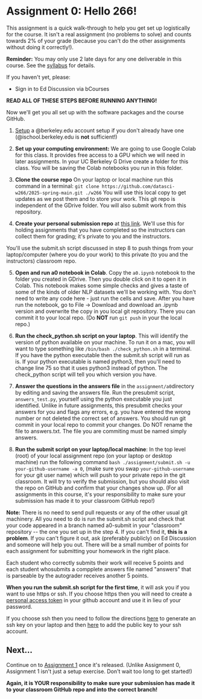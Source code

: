 # Assignment 0:  Hello 266!

This assignment is a quick walk-through to help you get set up logistically for the course.  It isn't a real assignment (no problems to solve) and counts towards 2% of your grade (because you can't do the other assignments without doing it correctly!).

**Reminder:** You may only use 2 late days for any one deliverable in this course.  See the [syllabus](../../syllabus/) for details.

If you haven't yet, please:

- Sign in to Ed Discussion via bCourses

**READ ALL OF THESE STEPS BEFORE RUNNING ANYTHING!**

Now we'll get you all set up with the software packages and the course GitHub.

1. [Setup](https://calmail.berkeley.edu/manage/account/create_account) a @berkeley.edu account setup if you don't already have one (@ischool.berkeley.edu is **not** sufficient!)

2. **Set up your computing environment:** We are going to use Google Colab for this class.  It provides free access to a GPU which we will need in later assignments.  In your UC Berkeley G Drive create a folder for this class.  You will be saving the Colab notebooks you run in this folder.

3. **Clone the course repo** On your laptop or local machine run this command in a terminal:
`git clone https://github.com/datasci-w266/2025-spring-main.git ./w266`
You will use this local copy to get updates as we post them and to store your work.  This git repo is independent of the GDrive folder. You will also submit work from this repository.

4. **Create your personal submission repo** at [this link](https://classroom.github.com/a/jxD7Rs8V). We'll use this for holding assignments that you have completed so the instructors can collect them for grading; it's private to you and the instructors. 

You'll use the submit.sh script discussed in step 8 to push things from your laptop/computer (where you do your work) to this private (to you and the instructors) classroom repo.

5. **Open and run a0 notebook in Colab**. Copy the `a0.ipynb` notebook to the folder you created in GDrive. Then you double click on it to open it in Colab.  This notebook makes some simple checks and gives a taste of some of the kinds of older NLP datasets we'll be working with. You don't need to write any code here - just run the cells and save.  After you have run the notebook, go to File -> Download and download an .ipynb version and overwrite the copy in you local git repository. There you can commit it to your local repo. (Do **NOT** run `git push` in your the local repo.)

6. **Run the check_python.sh script on your laptop**.  This will identify the version of python available on your machine.  To run it on a mac, you will want to type something like `/bin/bash ./check_python.sh` in a terminal. If you have the python executable then the submit.sh script will run as is.  If your python executable is named python3, then you'll need to change line 75 so that it uses python3 instead of python.  The check_python script will tell you which version you have.

7. **Answer the questions in the answers file** in the `assignment/a0`directory by editing and saving the answers file.  Run the presubmit script, `answers_test.py`, yourself using the python executable you just identified.  Unlike in future assignments, this presubmit checks your answers for you and flags any errors, e.g. you have entered the wrong number or not deleted the correct set of answers. You should run git commit in your local repo to commit your changes. Do NOT rename the file to answers.txt.  The file you are commiting must be named simply answers.


8. **Run the submit script on your laptop/local machine**: In the top level (root) of your local assignment repo (on your laptop or desktop machine) run the following command `bash ./assignment/submit.sh -u your-github-username -a 0`, (make sure you swap `your-github-username` for your git user name) which will push to your private repo in the git classroom. It will try to verify the submission, but you should also visit the repo on GitHub and confirm that your changes show up.  (For all assignments in this course, it's your responsibility to make sure your submission has made it to your classroom GitHub repo!) 

**Note:** There is no need to send pull requests or any of the other usual git machinery.  All you need to do is run the submit.sh script and check that your code appeared in a branch named a0-submit in your "classroom" repository -- the one you set up in the step 4.  If you can't find it, **this is a problem**.  If you can't figure it out, ask (preferably publicly) on Ed Discussion and someone will help you out.  There will be a small number of points for each assignment for submitting your homework in the right place.

Each student who correctly submits their work will receive 5 points and each student whosubmits a compplete answers file named "answers" that is parseable by the autograder receives another 5 points.

**When you run the submit.sh script for the first time**, it will ask you if you want to use https or ssh.  If you choose https then you will need to create a [personal access token](https://docs.github.com/en/authentication/keeping-your-account-and-data-secure/creating-a-personal-access-token) in your github account and use it in lieu of your password. 

If you choose ssh then you need to follow the directions [here](https://docs.github.com/en/authentication/connecting-to-github-with-ssh/generating-a-new-ssh-key-and-adding-it-to-the-ssh-agent) to generate an ssh key on your laptop and then [here](https://docs.github.com/en/authentication/connecting-to-github-with-ssh/adding-a-new-ssh-key-to-your-github-account) to add the public key to your ssh account.

## Next...

Continue on to [Assignment 1](../a1/) once it's released.  (Unlike Assignment 0, Assignment 1 isn't just a setup exercise.  Don't wait too long to get started!)


**Again, it is YOUR responsibility to make sure your submission has made it to your classroom GitHub repo and into the correct branch!**
